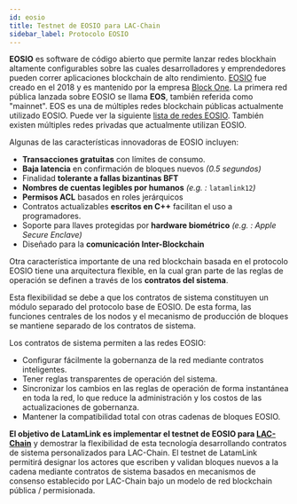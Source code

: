 ```yaml
---
id: eosio
title: Testnet de EOSIO para LAC-Chain
sidebar_label: Protocolo EOSIO
---
```

**EOSIO** es software de código abierto que permite lanzar redes blockhain altamente configurables sobre las cuales desarrolladores y emprendedores pueden correr aplicaciones blockchain de alto rendimiento. [EOSIO](https://eos.io) fue creado en el 2018 y es mantenido por la empresa [Block One](https://block.one).  La primera red pública lanzada sobre EOSIO se llama **EOS**, también referida como "mainnet". EOS es una de múltiples redes blockchain públicas actualmente utilizado EOSIO. Puede ver la siguiente [lista de redes EOSIO](redes-eosio.md). También existen múltiples redes privadas que actualmente utilizan EOSIO.

Algunas de las características innovadoras de EOSIO incluyen:

- **Transacciones gratuitas** con límites de consumo.
- **Baja latencia** en confirmación de bloques nuevos  *(0.5 segundos)*
- Finalidad **tolerante a fallas bizantinas BFT**
- **Nombres de cuentas legibles por humanos** *(e.g. :* `latamlink12`*)*
- **Permisos ACL** basados en roles jerárquicos
- Contratos actualizables **escritos en C++** facilitan el uso a programadores.
- Soporte para llaves protegidas por **hardware biométrico** *(e.g. : Apple Secure Enclave)*
- Diseñado para la **comunicación Inter-Blockchain**

Otra característica importante de una red blockchain basada en el protocolo EOSIO tiene una arquitectura flexible, en la cual gran parte de las reglas de operación se definen a través de los **contratos del sistema**. 

Esta flexibilidad se debe a que los contratos de sistema constituyen un módulo separado del protocolo base de EOSIO. De esta forma, las funciones centrales de los nodos y el mecanismo de producción de  bloques se mantiene separado de los contratos de sistema.

Los contratos de sistema permiten a las redes EOSIO:

- Configurar fácilmente la gobernanza de la red mediante contratos inteligentes.
- Tener reglas transparentes de operación del sistema.
- Sincronizar los cambios en las reglas de operación de forma instantánea en toda la red, lo que reduce la administración y los costos de las actualizaciones de gobernanza.
- Mantener la compatibilidad total con otras cadenas de bloques EOSIO.


**El objetivo de LatamLink es implementar el testnet de EOSIO para [LAC-Chain](https://medium.com/@lacchain.official/what-is-the-lacchain-global-alliance-and-what-does-it-consist-of-861cb76257b1)** y demostrar la flexibilidad de esta tecnología desarrollando contratos de sistema personalizados para LAC-Chain. El testnet de LatamLink permitirá designar los actores que escriben y validan bloques nuevos a la cadena mediante contratos de sistema basados en mecanismos de consenso  establecido por LAC-Chain bajo un modelo de red blockchain pública / permisionada.
